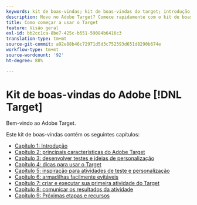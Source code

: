 ```yaml
---
keywords: kit de boas-vindas; kit de boas-vindas do target; introdução; introdução do
description: Novo no Adobe Target? Comece rapidamente com o kit de boas-vindas do Adobe [!DNL Target] Welcome.
title: Como começar a usar o Target
feature: Visão geral
exl-id: bb2cc1ca-8be7-425c-b551-59084b6416c3
translation-type: tm+mt
source-git-commit: a92e88b46c72971d5d3c752593d651d8290b674e
workflow-type: tm+mt
source-wordcount: '92'
ht-degree: 88%

---
```


# Kit de boas-vindas do Adobe [!DNL Target]

Bem-vindo ao Adobe Target.

Este kit de boas-vindas contém os seguintes capítulos:

* [Capítulo 1: Introdução](/help/c-intro/target-welcome-kit-1.md)
* [Capítulo 2: principais características do Adobe Target](/help/c-intro/target-welcome-kit-2.md)
* [Capítulo 3: desenvolver testes e ideias de personalização](/help/c-intro/target-welcome-kit-3.md)
* [Capítulo 4: dicas para usar o Target](/help/c-intro/target-welcome-kit-4.md)
* [Capítulo 5: inspiração para atividades de teste e personalização](/help/c-intro/target-welcome-kit-5.md)
* [Capítulo 6: armadilhas facilmente evitáveis](/help/c-intro/target-welcome-kit-6.md)
* [Capítulo 7: criar e executar sua primeira atividade do Target](/help/c-intro/target-welcome-kit-7.md)
* [Capítulo 8: comunicar os resultados da atividade](/help/c-intro/target-welcome-kit-8.md)
* [Capítulo 9: Próximas etapas e recursos](/help/c-intro/target-welcome-kit-9.md)
